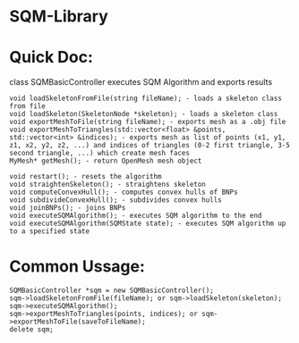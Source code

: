 SQM-Library
===========

Quick Doc:
===========
class SQMBasicController executes SQM Algorithm and exports results

	void loadSkeletonFromFile(string fileName); - loads a skeleton class from file
	void loadSkeleton(SkeletonNode *skeleton); - loads a skeleton class
	void exportMeshToFile(string fileName); - exports mesh as a .obj file
	void exportMeshToTriangles(std::vector<float> &points, std::vector<int> &indices); - exports mesh as list of points (x1, y1, z1, x2, y2, z2, ...) and indices of triangles (0-2 first triangle, 3-5 second triangle, ...) which create mesh faces
	MyMesh* getMesh(); - return OpenMesh mesh object

	void restart(); - resets the algorithm
	void straightenSkeleton(); - straightens skeleton
	void computeConvexHull(); - computes convex hulls of BNPs
	void subdivideConvexHull(); - subdivides convex hulls
	void joinBNPs(); - joins BNPs
	void executeSQMAlgorithm(); - executes SQM algorithm to the end
	void executeSQMAlgorithm(SQMState state); - executes SQM algorithm up to a specified state
  
Common Ussage:
===========
	SQMBasicController *sqm = new SQMBasicController();
	sqm->loadSkeletonFromFile(fileName); or sqm->loadSkeleton(skeleton);
	sqm->executeSQMAlgorithm();
	sqm->exportMeshToTriangles(points, indices); or sqm->exportMeshToFile(saveToFileName);
	delete sqm;
